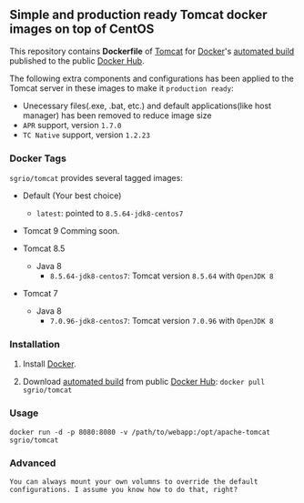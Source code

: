 ## Simple and production ready Tomcat docker images on top of CentOS

This repository contains **Dockerfile** of [Tomcat](http://tomcat.apache.org/) for [Docker](https://www.docker.com/)'s [automated build](https://hub.docker.com/r/sgrio/tomcat/) published to the public [Docker Hub](https://hub.docker.com/).

The following extra components and configurations has been applied to the Tomcat server in these images to make it `production ready`:
  * Unecessary files(.exe, .bat, etc.) and default applications(like host manager) has been removed to reduce image size
  * `APR` support, version `1.7.0`
  * `TC Native` support, version `1.2.23`

### Docker Tags

`sgrio/tomcat` provides several tagged images:

* Default (Your best choice)
  * `latest`: pointed to `8.5.64-jdk8-centos7`

* Tomcat 9
  Comming soon.

* Tomcat 8.5
  * Java 8
    * `8.5.64-jdk8-centos7`: Tomcat version `8.5.64` with `OpenJDK 8`

* Tomcat 7
  * Java 8
    * `7.0.96-jdk8-centos7`: Tomcat version `7.0.96` with `OpenJDK 8`

### Installation

1. Install [Docker](https://www.docker.com/).

2. Download [automated build](https://hub.docker.com/r/sgrio/tomcat/) from public [Docker Hub](https://hub.docker.com/): `docker pull sgrio/tomcat`

### Usage

    docker run -d -p 8080:8080 -v /path/to/webapp:/opt/apache-tomcat sgrio/tomcat

### Advanced

    You can always mount your own volumns to override the default configurations. I assume you know how to do that, right?
